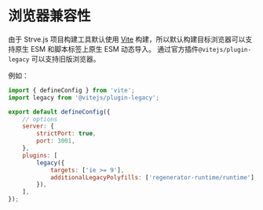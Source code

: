 # 浏览器兼容性

由于 Strve.js 项目构建工具默认使用 [Vite](https://vitejs.dev/) 构建，所以默认构建目标浏览器可以支持原生 ESM 和脚本标签上原生 ESM 动态导入。 通过官方插件`@vitejs/plugin-legacy` 可以支持旧版浏览器。

例如：

```js
import { defineConfig } from 'vite';
import legacy from '@vitejs/plugin-legacy';

export default defineConfig({
	// options
	server: {
		strictPort: true,
		port: 3001,
	},
	plugins: [
		legacy({
			targets: ['ie >= 9'],
			additionalLegacyPolyfills: ['regenerator-runtime/runtime'],
		}),
	],
});
```